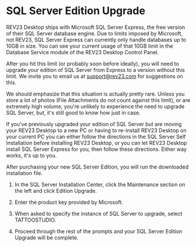 # SQL Server Edition Upgrade

REV23 Desktop ships with Microsoft SQL Server Express, the free version of their SQL Server database engine. Due to limits imposed by Microsoft, not REV23, SQL Server Express can currently only handle databases up to 10GB in size. You can see your current usage of that 10GB limit in the Database Service module of the REV23 Desktop Control Panel.

After you hit this limit (or probably soon before ideally), you will need to upgrade your edition of SQL Server from Express to a version without this limit. We invite you to email us at support@rev23.com for suggestions on this.

We should emphasize that this situation is actually pretty rare. Unless you store a lot of photos (File Attachments do not count against this limit), or are extremely high volume, you're unlikely to experience the need to upgrade SQL Server, but, it's still good to know how just in case.

If you've previously upgraded your edition of SQL Server but are moving your REV23 Desktop to a new PC or having to re-install REV23 Desktop on your current PC you can either follow the directions in the SQL Server Self Installation before installing REV23 Desktop, or you can let REV23 Desktop install SQL Server Express for you, then follow these directions. Either way works, it's up to you.

After purchasing your new SQL Server Edition, you will run the downloaded installation file.

1. In the SQL Server Installation Center, click the Maintenance section on the left and click Edition Upgrade.

2. Enter the product key provided by Microsoft.

3. When asked to specify the instance of SQL Server to upgrade, select TATTOOSTUDIO.

4. Proceed through the rest of the prompts and your SQL Server Edition Upgrade will be complete.